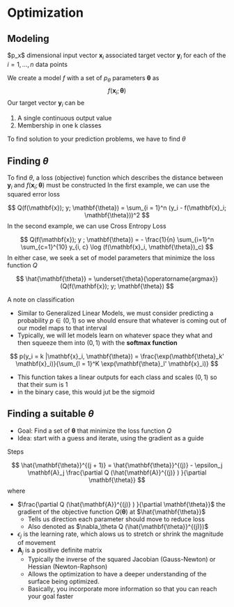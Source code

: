 # Optimization

## Modeling

\$p_x$ dimensional input vector $\mathbf{x}_i$
associated target vector $\mathbf{y}_i$ for each of the $i = 1, \dots, n$ data points

We create a model $f$ with a set of $p_\theta$ parameters $\mathbf{\theta}$ as
$$
f(\mathbf{x}_i; \mathbf{\theta})
$$
Our target vector $\mathbf{y}_i$ can be 

 1. A single continuous output value
 2. Membership in one k classes
 
To find solution to your prediction problems, we have to find $\theta$ 

## Finding $\theta$

To find $\theta$, a loss (objective) function which describes the distance between $\mathbf{y}_i$ and $f(\mathbf{x}_i; \mathbf{\theta})$ must be constructed 
In the first example, we can use the squared error loss

$$
Q(f(\mathbf{x}); y; \mathbf{\theta}) = \sum_{i = 1}^n (y_i - f(\mathbf{x}_i; \mathbf{\theta}))^2
$$
In the second example, we can use Cross Entropy Loss 

$$
Q(f(\mathbf{x}); y ; \mathbf{\theta}) = - \frac{1}{n} \sum_{i=1}^n \sum_{c=1}^{10} y_{i, c} \log (f(\mathbf{x}_i, \mathbf{\theta})_c)
$$
In either case, we seek a set of model parameters that minimize the loss function $Q$

$$
\hat{\mathbf{\theta}} = \underset{\theta}{\operatorname{argmax}}  (Q(f(\mathbf{x}); y; \mathbf{\theta})
$$

A note on classification 

 * Similar to Generalized Linear Models, we must consider predicting a probability $p \in (0,1)$ so we should ensure that whatever is coming out of our model maps to that interval 
 * Typically, we will let models learn on whatever space they what and then squeeze them into $(0,1)$ with the **softmax function**

$$
p(y_i = k |\mathbf{x}_i, \mathbf{\theta}) = \frac{\exp(\mathbf{\theta}_k' \mathbf{x}_i)}{\sum_{l = 1}^K \exp(\mathbf{\theta}_l' \mathbf{x}_i)}
$$
 * This function takes a linear outputs for each class and scales $(0,1)$ so that their sum is 1
 * in the binary case, this would jut be the sigmoid
 
## Finding a suitable $\theta$

* Goal: Find a set of $\mathbf{\theta}$ that minimize the loss function $Q$
* Idea: start with a guess and iterate, using the gradient as a guide 

Steps

$$
\hat{\mathbf{\theta}}^{(j + 1)} = \hat{\mathbf{\theta}}^{(j)} - \epsilon_j \mathbf{A}_j \frac{\partial Q (\hat{\mathbf{A}}^{(j)} ) }{\partial \mathbf{\theta}}
$$
where
 * $\frac{\partial Q (\hat{\mathbf{A}}^{(j)} ) }{\partial \mathbf{\theta}}$ the gradient of the objective function $Q(\mathbf{\theta})$ at $\hat{\mathbf{\theta}}$
     * Tells us direction each parameter should move to reduce loss 
     * Also denoted as $\nabla_\theta Q (\hat{\mathbf{\theta}}^{(j)})$
 * $\epsilon_j$ is the learning rate, which alows us to stretch or shrink the magnitude of movement 
 * $\mathbf{A}_j$ is a positive definite matrix 
     * Typically the inverse of the squared Jacobian (Gauss-Newton) or Hessian (Newton-Raphson)
     * Allows the optimization to have a deeper understanding of the surface being optimized. 
     * Basically, you incorporate more information so that you can reach your goal faster